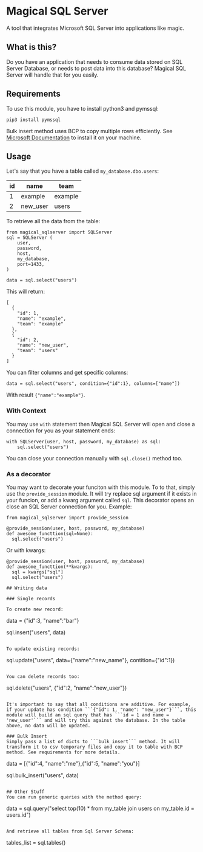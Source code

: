 # Magical SQL Server

A tool that integrates Microsoft SQL Server into applications like magic.

## What is this?

Do you have an application that needs to consume data stored on SQL Server Database, or needs to post data into this database? Magical SQL Server will handle that for you easily.

## Requirements

To use this module, you have to install python3 and pymssql:

```
pip3 install pymssql
```

Bulk insert method uses BCP to copy multiple rows efficiently. See [Microsoft Documentation](https://docs.microsoft.com/pt-br/sql/tools/bcp-utility?view=sql-server-2017) to install it on your machine.

## Usage

Let's say that you have a table called ```my_database.dbo.users```:

id | name | team
-- | ----- | ----
1 | example | example
2 | new_user | users

To retrieve all the data from the table:
```
from magical_sqlserver import SQLServer
sql = SQLServer (
    user,
    password,
    host,
    my_database,
    port=1433,
)

data = sql.select("users")
```

This will return:
```
[
  {
    "id": 1,
    "name": "example",
    "team": "example"
  },
  {
    "id": 2,
    "name": "new_user",
    "team": "users"
  }
]
```

You can filter columns and get specific columns:
```
data = sql.select("users", condition={"id":1}, columns=["name"])
```

With result ```{"name":"example"}```.

### With Context

You may use ```with``` statement then Magical SQL Server will open and close a connection for you as your statement ends:

```
with SQLServer(user, host, password, my_database) as sql:
    sql.select("users")
```

You can close your connection manually with ```sql.close()``` method too.

### As a decorator

You may want to decorate your funciton with this module. To to that, simply use the ```provide_session``` module. It will try replace sql argument if it exists in your funcion, or add a kwarg argument called ```sql```. This decorator opens an close an SQL Server connection for you. Example:

```
from magical_sqlserver import provide_session

@provide_session(user, host, password, my_database)
def awesome_functtion(sql=None):
  sql.select("users")
```

Or with kwargs:
```
@provide_session(user, host, password, my_database)
def awesome_functtion(**kwargs):
  sql = kwargs["sql"]
  sql.select("users")

## Writing data

### Single records

To create new record:

```
data = {"id":3, "name":"bar"}

sql.insert("users", data)
```

To update existing records:
```
sql.update("users", data={"name":"new_name"}, contition={"id":1})
```

You can delete records too:
```
sql.delete("users", {"id":2, "name":"new_user"})
```

It's important to say that all conditions are additive. For example, if your update has condition ```{"id": 1, "name": "new_user"}```, this module will build an sql query that has ```id = 1 and name = 'new_user'``` and will try this against the database. In the table above, no data will be updated.

### Bulk Insert
Simply pass a list of dicts to ```bulk_insert``` method. It will transform it to csv temporary files and copy it to table with BCP method. See requirements for more details.

```
data = [{"id":4, "name":"me"},{"id":5, "name":"you"}]

sql.bulk_insert("users", data)
```

## Other Stuff
You can run generic queries with the method query:
```
data = sql.query("select top(10) * from my_table join users on my_table.id = users.id")
```

And retrieve all tables from Sql Server Schema:
```
tables_list = sql.tables()
```
